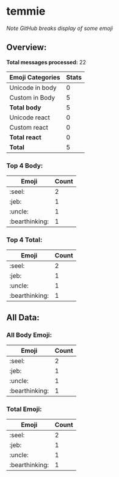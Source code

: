 # temmie

*Note GitHub breaks display of some emoji*

## Overview:

**Total messages processed:** 22

Emoji Categories | Stats
-------|--------
Unicode in body | 0
Custom in Body | 5
**Total body** | 5
Unicode react | 0
Custom react | 0
**Total react** | 0
**Total** | 5

### Top 4 Body:

Emoji | Count
-------|--------
:seel: | 2
:jeb: | 1
:uncle: | 1
:bearthinking: | 1

### Top 4 Total:

Emoji | Count
-------|--------
:seel: | 2
:jeb: | 1
:uncle: | 1
:bearthinking: | 1

## All Data:

### All Body Emoji:

Emoji | Count
-------|--------
:seel: | 2
:jeb: | 1
:uncle: | 1
:bearthinking: | 1

### Total Emoji:

Emoji | Count
-------|--------
:seel: | 2
:jeb: | 1
:uncle: | 1
:bearthinking: | 1

